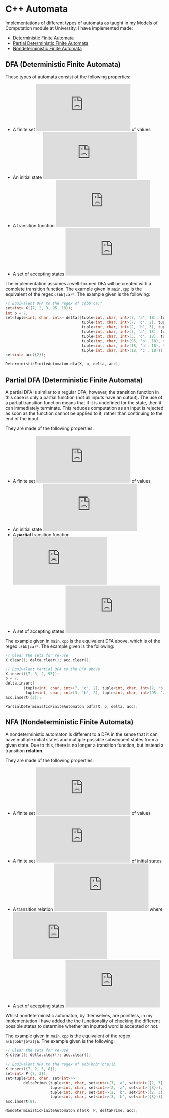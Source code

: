 # C++ Automata
Implementations of different types of automata as taught in my Models of Computation module at University. I have implemented made:

- [Deterministic Finite Automata](#dfa-deterministic-finite-automata)
- [Partial Deterministic Finite Automata](#partial-dfa-deterministic-finite-automata)
- [Nondeterministic Finite Automata](#nfa-nondeterministic-finite-automata)

## DFA (Deterministic Finite Automata)

These types of automata consist of the following properties:

- A finite set ![X](https://latex.codecogs.com/png.latex?X) of values
- An initial state ![p belongs to X](https://latex.codecogs.com/png.latex?p%5Cin%20X)
- A transition function ![X x Sigma -> X](https://latex.codecogs.com/png.latex?%5Cdelta%3AX%5Ctimes%5CSigma%5Crightarrow%20X)
- A set of accepting states ![Acc is a subset of X](https://latex.codecogs.com/png.latex?Acc%5Csubseteq%20X)

The implementation assumes a well-formed DFA will be created with a complete transition function. The example given in `main.cpp` is the equivalent of the regex `c(bb|ca)*`. The example given is the following:

```cpp
// Equivalent DFA to the regex of c(bb|ca)*
set<int> X({7, 2, 3, 95, 18});
int p = 7;
set<tuple<int, char, int>> delta({tuple<int, char, int>(7, 'a', 18), tuple<int, char, int>(7, 'b', 18),
                                  tuple<int, char, int>(7, 'c', 2), tuple<int, char, int>(2, 'a', 18),
                                  tuple<int, char, int>(2, 'b', 3), tuple<int, char, int>(2, 'c', 95),
                                  tuple<int, char, int>(3, 'a', 18), tuple<int, char, int>(3, 'b', 2),
                                  tuple<int, char, int>(3, 'c', 18), tuple<int, char, int>(95, 'a', 2),
                                  tuple<int, char, int>(95, 'b', 18), tuple<int, char, int>(95, 'c', 18),
                                  tuple<int, char, int>(18, 'a', 18), tuple<int, char, int>(18, 'b', 18),
                                  tuple<int, char, int>(18, 'c', 18)});
set<int> acc({2});

DeterministicFiniteAutomaton dfa(X, p, delta, acc);
```

## Partial DFA (Deterministic Finite Automata)

A partial DFA is similar to a regular DFA; however, the transition function in this case is only a partial function (not all inputs have an output). The use of a partial transition function means that if it is undefined for the state, then it can immediately terminate. This reduces computation as an input is rejected as soon as the function cannot be applied to it, rather than continuing to the end of the input.

They are made of the following properties:

- A finite set ![X](https://latex.codecogs.com/png.latex?X) of values
- An initial state ![p belongs to X](https://latex.codecogs.com/png.latex?p%5Cin%20X)
- A **partial** transition function ![X x Sigma -|> X](https://latex.codecogs.com/png.latex?%5Cdelta%3A%20X%5Ctimes%5CSigma%5Cpto%7B%5Cmathrel%7B%5Cooalign%7B%5Chfil%24%5Cmapstochar%24%5Chfil%5Ccr%24%5Cto%24%5Ccr%7D%7D%7DX)
- A set of accepting states ![Acc is a subset of X](https://latex.codecogs.com/png.latex?Acc%5Csubseteq%20X)

The example given in `main.cpp` is the equivalent DFA above, which is of the regex `c(bb|ca)*`. The example given is the following:

```cpp
// Clear the sets for re-use
X.clear(); delta.clear(); acc.clear();

// Equivalent Partial DFA to the DFA above
X.insert({7, 3, 2, 95});
p = 7;
delta.insert(
        {tuple<int, char, int>(7, 'c', 2), tuple<int, char, int>(2, 'b', 3), tuple<int, char, int>(2, 'c', 95),
         tuple<int, char, int>(3, 'b', 2), tuple<int, char, int>(95, 'a', 2)});
acc.insert({2});

PartialDeterministicFiniteAutomaton pdfa(X, p, delta, acc);
```

## NFA (Nondeterministic Finite Automata)

A nondeterministic automaton is different to a DFA in the sense that it can have multiple initial states and multiple possible subsequent states from a given state. Due to this, there is no longer a transition function, but instead a transition **relation**.

They are made of the following properties:

- A finite set ![X](https://latex.codecogs.com/png.latex?X) of values
- A finite set ![P](https://latex.codecogs.com/png.latex?P) of initial states
- A transition relation ![(x, sigma) belongs to R is a subset of X](https://latex.codecogs.com/png.latex?%28x%2C%20%5Csigma%29%5Cin%20R%5Csubset%20X) where ![x belongs to X and sigma belongs to Sigma](https://latex.codecogs.com/png.latex?x%5Cin%20X%2C%20%5Csigma%5Cin%5CSigma)
- A set of accepting states ![Acc is a subset of X](https://latex.codecogs.com/png.latex?Acc%5Csubseteq%20X)

Whilst nondeterministic automaton, by themselves, are pointless, in my implementation I have added the the functionality of checking the different possible states to determine whether an inputted word is accepted or not.

The example given in `main.cpp` is the equivalent of the regex `a(b|bbb*|b*a)|b`. The example given is the following:

```cpp
// Clear the sets for re-use
X.clear(); delta.clear(); acc.clear();

// Equivalent NFA to the regex of a(b|bbb*|b*a)|b
X.insert({7, 2, 3, 8});
set<int> P({7, 3});
set<tuple<int, char, set<int>>>
        deltaPrime({tuple<int, char, set<int>>(7, 'a', set<int>({2, 3})),
                    tuple<int, char, set<int>>(2, 'a', set<int>({8})),
                    tuple<int, char, set<int>>(2, 'b', set<int>({2, 3})),
                    tuple<int, char, set<int>>(3, 'b', set<int>({8}))});
acc.insert(8);

NondeterministicFiniteAutomaton nfa(X, P, deltaPrime, acc);
```